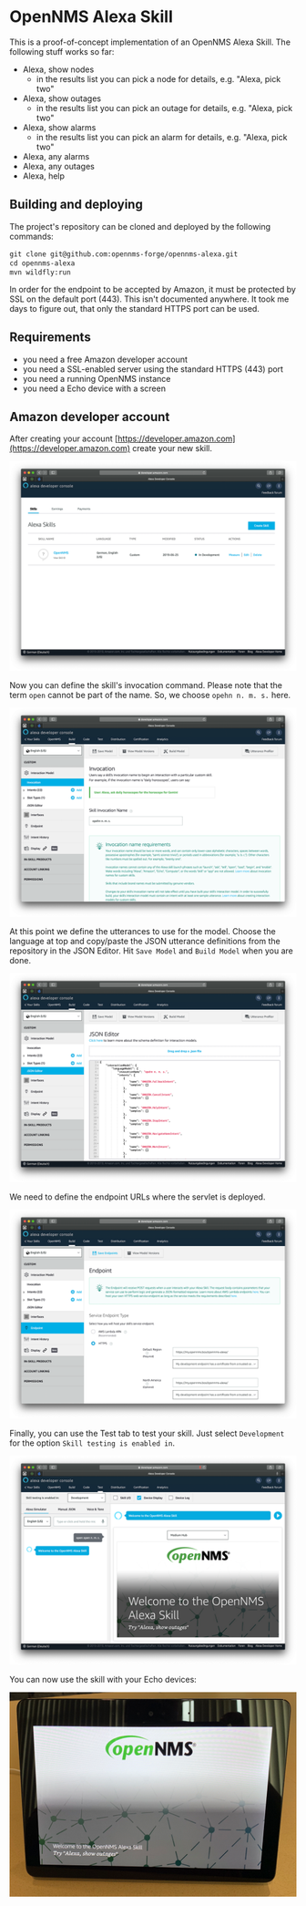 # OpenNMS Alexa Skill 

This is a proof-of-concept implementation of an OpenNMS Alexa Skill. The following stuff works so far:

* Alexa, show nodes
  * in the results list you can pick a node for details, e.g. "Alexa, pick two"
* Alexa, show outages
  * in the results list you can pick an outage for details, e.g. "Alexa, pick two"
* Alexa, show alarms
  * in the results list you can pick an alarm for details, e.g. "Alexa, pick two"
* Alexa, any alarms
* Alexa, any outages
* Alexa, help

## Building and deploying

The project's repository can be cloned and deployed by the following commands:

    git clone git@github.com:opennms-forge/opennms-alexa.git
    cd opennms-alexa
    mvn wildfly:run
    
In order for the endpoint to be accepted by Amazon, it must be protected by SSL on the default port (443). This isn't documented anywhere. It took me days to figure out, that only the standard HTTPS port can be used.

## Requirements

* you need a free Amazon developer account
* you need a SSL-enabled server using the standard HTTPS (443) port
* you need a running OpenNMS instance
* you need a Echo device with a screen

## Amazon developer account

After creating your account [https://developer.amazon.com](https://developer.amazon.com) create your new skill.

![Cat](https://github.com/opennms-forge/opennms-alexa/raw/master/docs/screenshot1.png)

Now you can define the skill's invocation command. Please note that the term `open` cannot be part of the name. So, we choose `opehn n. m. s.` here.

![Cat](https://github.com/opennms-forge/opennms-alexa/raw/master/docs/screenshot2.png)

At this point we define the utterances to use for the model. Choose the language at top and copy/paste the JSON utterance definitions from the repository in the JSON Editor. Hit `Save Model` and `Build Model` when you are done.

![Cat](https://github.com/opennms-forge/opennms-alexa/raw/master/docs/screenshot3.png)

We need to define the endpoint URLs where the servlet is deployed.

![Cat](https://github.com/opennms-forge/opennms-alexa/raw/master/docs/screenshot4.png)

Finally, you can use the Test tab to test your skill. Just select `Development` for the option `Skill testing is enabled in`.

![Cat](https://github.com/opennms-forge/opennms-alexa/raw/master/docs/screenshot5.png)

You can now use the skill with your Echo devices:

![Cat](https://github.com/opennms-forge/opennms-alexa/raw/master/docs/echo-device.png)

